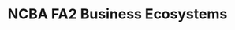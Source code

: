 ---
_db_id: 888
content_type: project
flavours:
- none
prerequisites:
  hard:
  - national-qualifications-framework/ncba/content/business-ecosystems
ready: true
submission_type: link
tags:
- docx
title: NCBA FA2 Business Ecosystems
---